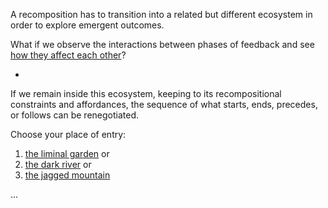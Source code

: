 A recomposition has to transition into a related but different ecosystem in order to explore emergent outcomes.

What if we observe the interactions between phases of feedback and see [how they affect each other](https://github.com/operatorjen/mcsv/)?


-


If we remain inside this ecosystem, keeping to its recompositional constraints and affordances, the sequence of what starts, ends, precedes, or follows can be renegotiated.

Choose your place of entry:

1. [the liminal garden](https://github.com/operatorjen/systems.as.games/blob/main/003.md) or
2. [the dark river](https://github.com/operatorjen/systems.as.games/blob/main/005.md) or
3. [the jagged mountain](https://github.com/operatorjen/systems.as.games/blob/main/001.md)


...
